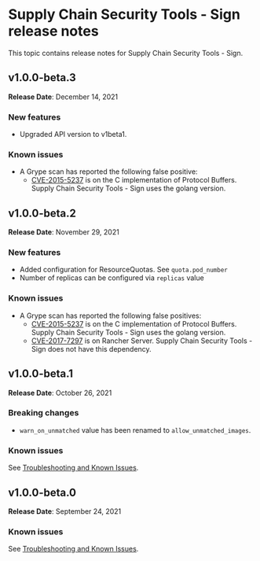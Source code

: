 # Supply Chain Security Tools - Sign release notes

This topic contains release notes for Supply Chain Security Tools - Sign.


## v1.0.0-beta.3

**Release Date**: December 14, 2021

### New features

* Upgraded API version to v1beta1.

### Known issues

* A Grype scan has reported the following false positive:
    * [CVE-2015-5237](https://cve.mitre.org/cgi-bin/cvename.cgi?name=CVE-2015-5237) is on the C implementation of Protocol Buffers. Supply Chain Security Tools - Sign uses the golang version.


## v1.0.0-beta.2

**Release Date**: November 29, 2021

### New features

* Added configuration for ResourceQuotas. See `quota.pod_number`
* Number of replicas can be configured via `replicas` value

### Known issues

* A Grype scan has reported the following false positives:
    * [CVE-2015-5237](https://cve.mitre.org/cgi-bin/cvename.cgi?name=CVE-2015-5237) is on the C implementation of Protocol Buffers. Supply Chain Security Tools - Sign uses the golang version.
    * [CVE-2017-7297](https://cve.mitre.org/cgi-bin/cvename.cgi?name=CVE-2017-7297) is on Rancher Server. Supply Chain Security Tools - Sign does not have this dependency.


## v1.0.0-beta.1

**Release Date**: October 26, 2021

### Breaking changes

* `warn_on_unmatched` value has been renamed to `allow_unmatched_images`.

### Known issues

See [Troubleshooting and Known Issues](known_issues.md).


## v1.0.0-beta.0

**Release Date**: September 24, 2021

### Known issues

See [Troubleshooting and Known Issues](known_issues.md).
